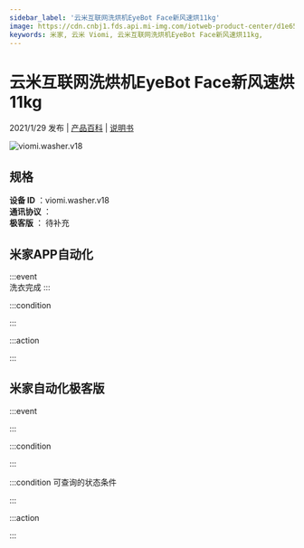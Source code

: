 ```yaml
---
sidebar_label: '云米互联网洗烘机EyeBot Face新风速烘11kg'
image: https://cdn.cnbj1.fds.api.mi-img.com/iotweb-product-center/d1e653afb1af852a7d91bad53f6cebb5_168_168.png?GalaxyAccessKeyId=AKVGLQWBOVIRQ3XLEW&Expires=9223372036854775807&Signature=s6iu9wP4krDoY29Yd8ytbJi7QGg=
keywords: 米家, 云米 Viomi, 云米互联网洗烘机EyeBot Face新风速烘11kg, 
---
```

# 云米互联网洗烘机EyeBot Face新风速烘11kg

2021/1/29 发布 | [产品百科](https://home.mi.com/webapp/content/baike/product/index.html?model=viomi.washer.v18/) | [说明书](https://home.mi.com/views/introduction.html?model=viomi.washer.v18&region=cn)

![viomi.washer.v18](https://cdn.cnbj1.fds.api.mi-img.com/iotweb-product-center/d1e653afb1af852a7d91bad53f6cebb5_168_168.png?GalaxyAccessKeyId=AKVGLQWBOVIRQ3XLEW&Expires=9223372036854775807&Signature=s6iu9wP4krDoY29Yd8ytbJi7QGg=)

## 规格  
> 
**设备 ID** ：viomi.washer.v18  
**通讯协议** ：  
**极客版**  ： 待补充 


## 米家APP自动化  

:::event  
洗衣完成
:::

:::condition  

:::

:::action   

:::

## 米家自动化极客版  

:::event  

:::

:::condition  

:::

:::condition 可查询的状态条件  

:::

:::action  

:::

        
